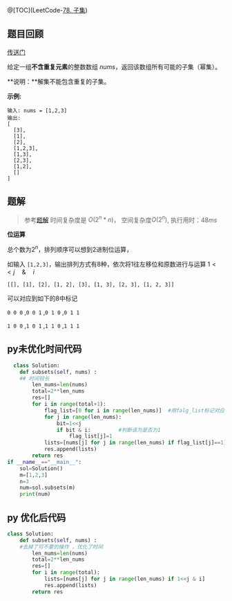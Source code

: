 @[TOC](LeetCode-[78. 子集](https://leetcode-cn.com/problems/subsets/))

## 题目回顾

[传送门](https://leetcode-cn.com/problems/subsets/)

给定一组**不含重复元素**的整数数组 *nums*，返回该数组所有可能的子集（幂集）。

**说明：**解集不能包含重复的子集。

**示例:**

```
输入: nums = [1,2,3]
输出:
[
  [3],
  [1],
  [2],
  [1,2,3],
  [1,3],
  [2,3],
  [1,2],
  []
]
```



## 题解

> 参考[题解](https://leetcode-cn.com/problems/subsets/solution/wei-yun-suan-by-yi-qu-xin-ci/)
> 时间复杂度是 $O(2^n*n)$， 
> 空间复杂度$O(2^n)$,
> 执行用时：$48 ms$ 

**位运算**

总个数为$2^n$，排列顺序可以想到2进制位运算，

如输入 `[1,2,3]`，输出排列方式有8种，依次将1往左移位和原数进行与运算 $1<<j \quad \&\quad i$

`[[], [1], [2], [1, 2], [3], [1, 3], [2, 3], [1, 2, 3]]`

可以对应到如下的8中标记

`0 0 0` ,`0 0 1` ,`0 1 0` ,`0 1 1`

`1 0 0` ,`1 0 1` ,`1 1 0` ,`1 1 1`



## py未优化时间代码

```python
  class Solution:
    def subsets(self, nums) :      
    ## 时间较长   
    	len_nums=len(nums)
        total=2**len_nums
        res=[]
        for i in range(total+1):
            flag_list=[0 for i in range(len_nums)]  #用falg_list标记对应的每个是否存在
            for j in range(len_nums):
                bit=1<<j			
                if bit & i:			#判断该为是否为1
                    flag_list[j]=1                        
            lists=[nums[j] for j in range(len_nums) if flag_list[j]==1]   
            res.append(lists)   
        return res
if __name__=="__main__":
    sol=Solution()
    m=[1,2,3]
    n=3
    num=sol.subsets(m)
    print(num)
```



## py 优化后代码

```python
class Solution:
    def subsets(self, nums) :
    #去掉了可不要的操作 ，优化了时间
        len_nums=len(nums)
        total=2**len_nums
        res=[]
        for i in range(total):
            lists=[nums[j] for j in range(len_nums) if 1<<j & i]   
            res.append(lists)   
        return res
```



## 

